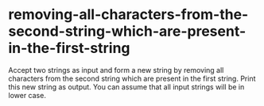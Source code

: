 # removing-all-characters-from-the-second-string-which-are-present-in-the-first-string

Accept two strings as input and form a new string by removing all characters from the second string which are present in the first string. Print this new string as output. You can assume that all input strings will be in lower case.
